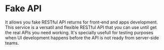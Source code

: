 # Fake API

It allows you fake RESTful API returns for front-end and apps development. This service is a versatil and flexible RESTful API
that you can use until get the real APIs you need working. It's specially usefull for testing purposes when UI development 
happens before the API is not ready from server-side teams. 